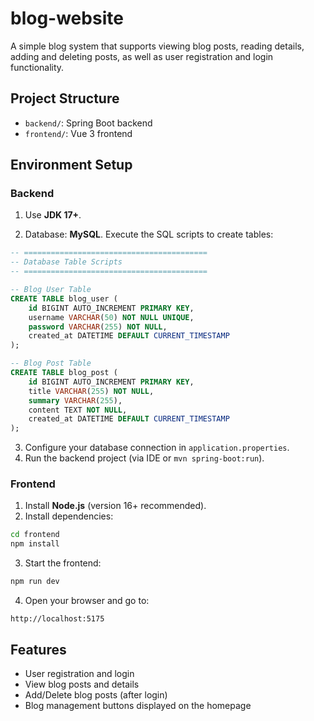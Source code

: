 

# blog-website

A simple blog system that supports viewing blog posts, reading details, adding and deleting posts, as well as user registration and login functionality.

## Project Structure

* `backend/`: Spring Boot backend
* `frontend/`: Vue 3 frontend

## Environment Setup

### Backend

1. Use **JDK 17+**.

2. Database: **MySQL**. Execute the SQL scripts to create tables:

```sql
-- =========================================
-- Database Table Scripts
-- =========================================

-- Blog User Table
CREATE TABLE blog_user (
    id BIGINT AUTO_INCREMENT PRIMARY KEY,
    username VARCHAR(50) NOT NULL UNIQUE,
    password VARCHAR(255) NOT NULL,
    created_at DATETIME DEFAULT CURRENT_TIMESTAMP
);

-- Blog Post Table
CREATE TABLE blog_post (
    id BIGINT AUTO_INCREMENT PRIMARY KEY,
    title VARCHAR(255) NOT NULL,
    summary VARCHAR(255),
    content TEXT NOT NULL,
    created_at DATETIME DEFAULT CURRENT_TIMESTAMP
);
```

3. Configure your database connection in `application.properties`.
4. Run the backend project (via IDE or `mvn spring-boot:run`).

### Frontend

1. Install **Node.js** (version 16+ recommended).
2. Install dependencies:

```bash
cd frontend
npm install
```

3. Start the frontend:

```bash
npm run dev
```

4. Open your browser and go to:

```
http://localhost:5175
```

## Features

* User registration and login
* View blog posts and details
* Add/Delete blog posts (after login)
* Blog management buttons displayed on the homepage



